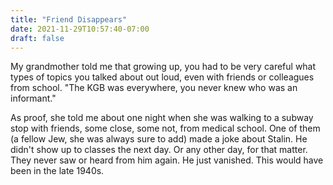 ```yaml
---
title: "Friend Disappears"
date: 2021-11-29T10:57:40-07:00
draft: false
---
```


My grandmother told me that growing up, you had to be very careful what types
of topics you talked about out loud, even with friends or colleagues from
school. "The KGB was everywhere, you never knew who was an informant."

As proof, she told me about one night when she was walking to a subway stop
with friends, some close, some not, from medical school. One of them
(a fellow Jew, she was always sure to add) made a joke about Stalin. He didn't
show up to classes the next day. Or any other day, for that matter. They never
saw or heard from him again. He just vanished. This would have been in the
late 1940s.
